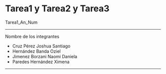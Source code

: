# Tarea1 y Tarea2 y Tarea3
Tarea1_An_Num


---


Nombre de los integrantes


*   Cruz Pérez Joshua Santiago
*   Hernández Banda Oziel
*   Jimenez Borzani Naomi Daniela
*   Paredes Hernández Ximena


---
